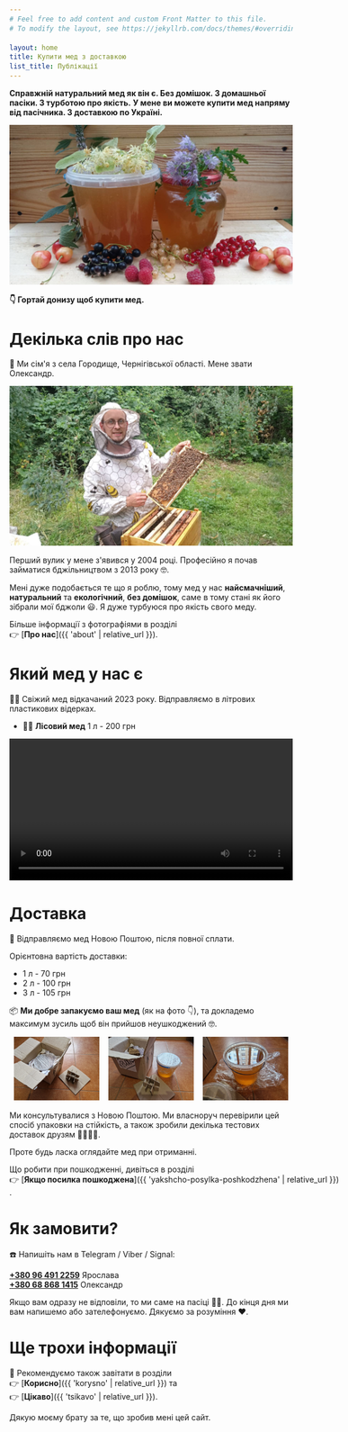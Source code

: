 ```yaml
---
# Feel free to add content and custom Front Matter to this file.
# To modify the layout, see https://jekyllrb.com/docs/themes/#overriding-theme-defaults

layout: home
title: Купити мед з доставкою
list_title: Публікації
---
```


**Справжній натуральний мед як він є. Без домішок. З домашньої пасіки. З турботою про якість.**
**У мене ви можете купити мед напряму від пасічника. З доставкою по Україні.**

![тут можна купити натуральний мед з домашньої пасіки](/images/med-1.jpeg)

**👇️ Гортай донизу щоб купити мед.**

# Декілька слів про нас

🏡 Ми сім'я з села Городище, Чернігівської області.
Мене звати Олександр.

<img src="/images/oleksandr-1.jpeg" alt="мед в сотах" />

Перший вулик у мене з'явився у 2004 році.
Професійно я почав займатися бджільництвом з 2013 <span style="white-space: nowrap;">року 🤓</span>.

Мені дуже подобається те що я роблю, тому мед у нас **найсмачніший**, **натуральний** та **екологічний**,
**без домішок**, саме в тому стані як його зібрали мої <span style="white-space: nowrap;">бджоли 😃</span>.
Я дуже турбуюся про якість свого меду.

Більше інформації з фотографіями в розділі
<span style="white-space: nowrap;">👉️ [**Про нас**]({{ 'about' | relative_url }})</span>.

# Який мед у нас є

🐝🍯 Свіжий мед відкачаний 2023 року. Відправляємо в літрових пластикових відерках.

- 🌳🌲 **Лісовий мед** 1 л - 200 грн

<video width="100%" controls preload="metadata">
  <source src="/images/med-do-snidanku-1.mp4#t=0.001" type="video/mp4">
<p>
Ваш браузер не підтримує HTML відео. Натомість
<a href="/images/med-do-snidanku-1.mp4">ось посилання на відео</a>.
</p>
</video>

# Доставка

📮 Відправляємо мед Новою Поштою, після повної сплати.

Орієнтовна вартість доставки:

- 1 л - 70 грн
- 2 л - 100 грн
- 3 л - 105 грн

📦 **Ми добре запакуємо ваш мед** (як на <span style="white-space: nowrap;">фото 👇️</span>),
та докладемо максимум зусиль щоб він прийшов <span style="white-space: nowrap;">неушкоджений 🤓</span>.

<div style="overflow: hidden; display: flex; justify-content:space-around; margin-bottom: 15px;">
<div style="max-width: 30%; display: inline-block;">
    <a href="/images/med-dostavka-1.jpg">
        <img src="/images/med-dostavka-1.jpg" alt="Доставка меду 1" />
    </a>
</div>

<div style="max-width: 30%; display: inline-block;">
    <a href="/images/med-dostavka-2.jpg">
        <img src="/images/med-dostavka-2.jpg" alt="Доставка меду 2" />
    </a>
</div>

<div style="max-width: 30%; display: inline-block;">
    <a href="/images/med-dostavka-3.jpg">
        <img src="/images/med-dostavka-3.jpg" alt="Доставка меду 3" />
    </a>
</div>
</div>

Ми консультувалися з Новою Поштою.
Ми власноруч перевірили цей спосіб упаковки на стійкість, а також зробили декілька тестових доставок <span style="white-space: nowrap;">друзям 👨‍🔬👩‍🔬</span>.

Проте будь ласка оглядайте мед при отриманні.

Що робити при пошкодженні, дивіться в розділі
<span style="white-space: nowrap;">👉️ [**Якщо посилка пошкоджена**]({{ 'yakshcho-posylka-poshkodzhena' | relative_url }})</span>.

# Як замовити?

☎️ Напишіть нам в Telegram / Viber / Signal:

<a href="tel:+380964912259">**+380 96 491 2259**</a> Ярослава  
<a href="tel:+380688681415">**+380 68 868 1415**</a> Олександр  

Якщо вам одразу не відповіли, то ми саме на <span style="white-space: nowrap;">пасіці 🧑‍🌾</span>.
До кінця дня ми вам напишемо або зателефонуємо.
Дякуємо за <span style="white-space: nowrap;">розуміння ❤️</span>.

# Ще трохи інформації

📢 Рекомендуємо також завітати в розділи
<span style="white-space: nowrap;">👉️ [**Корисно**]({{ 'korysno' | relative_url }})</span> та
<span style="white-space: nowrap;">👉️ [**Цікаво**]({{ 'tsikavo' | relative_url }})</span>.

Дякую моєму брату за те, що зробив мені цей сайт.
